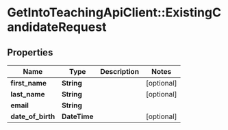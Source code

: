 # GetIntoTeachingApiClient::ExistingCandidateRequest

## Properties
Name | Type | Description | Notes
------------ | ------------- | ------------- | -------------
**first_name** | **String** |  | [optional] 
**last_name** | **String** |  | [optional] 
**email** | **String** |  | 
**date_of_birth** | **DateTime** |  | [optional] 


